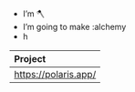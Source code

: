 -  I’m 🪓
-  I’m going to make :alchemy
-  h

| Project |
| :------ |
| https://polaris.app/

<!---
ni3-2839574/ni3-2839574 is a ✨ special ✨ repository because its `README.md` (this file) appears on your GitHub profile.
You can click the Preview link to take a look at your changes.
--->
